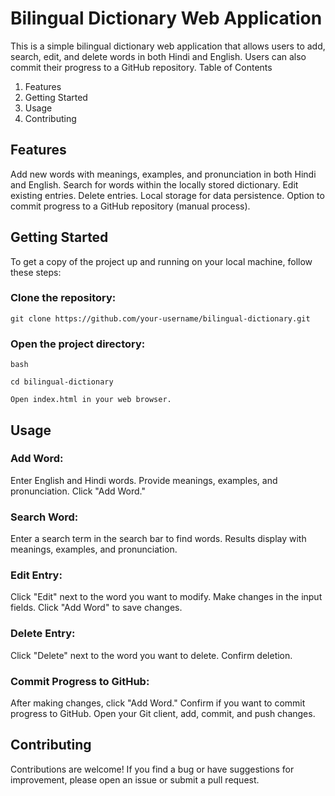 # Bilingual Dictionary Web Application

This is a simple bilingual dictionary web application that allows users to add, search, edit, and delete words in both Hindi and English. Users can also commit their progress to a GitHub repository.
Table of Contents

  1. Features
  2. Getting Started
  3. Usage
  4. Contributing

## Features

  Add new words with meanings, examples, and pronunciation in both Hindi and English.
  Search for words within the locally stored dictionary.
  Edit existing entries.
  Delete entries.
  Local storage for data persistence.
  Option to commit progress to a GitHub repository (manual process).

## Getting Started

To get a copy of the project up and running on your local machine, follow these steps:

  ### Clone the repository:

    git clone https://github.com/your-username/bilingual-dictionary.git

### Open the project directory:

    bash

    cd bilingual-dictionary

    Open index.html in your web browser.

## Usage

  ### Add Word:
  Enter English and Hindi words.
  Provide meanings, examples, and pronunciation.
  Click "Add Word."

  ### Search Word:
  Enter a search term in the search bar to find words.
  Results display with meanings, examples, and pronunciation.

### Edit Entry:
   Click "Edit" next to the word you want to modify.
   Make changes in the input fields.
   Click "Add Word" to save changes.

### Delete Entry:
  Click "Delete" next to the word you want to delete.
  Confirm deletion.

### Commit Progress to GitHub:
  After making changes, click "Add Word."
  Confirm if you want to commit progress to GitHub.
  Open your Git client, add, commit, and push changes.

## Contributing

Contributions are welcome! If you find a bug or have suggestions for improvement, please open an issue or submit a pull request.
